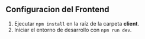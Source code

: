## Configuracion del Frontend

1. Ejecutar `npm install` en la raíz de la carpeta **client**.
2. Iniciar el entorno de desarrollo con `npm run dev`.